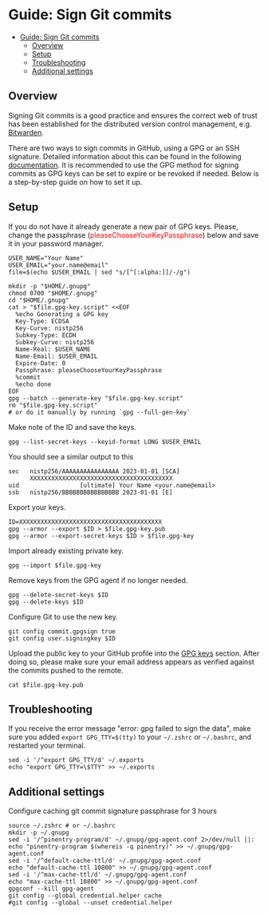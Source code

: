 # Guide: Sign Git commits

- [Guide: Sign Git commits](#guide-sign-git-commits)
  - [Overview](#overview)
  - [Setup](#setup)
  - [Troubleshooting](#troubleshooting)
  - [Additional settings](#additional-settings)

## Overview

Signing Git commits is a good practice and ensures the correct web of trust has been established for the distributed version control management, e.g. [Bitwarden](https://bitwarden.com/).

There are two ways to sign commits in GitHub, using a GPG or an SSH signature. Detailed information about this can be found in the following [documentation](https://docs.github.com/en/authentication/managing-commit-signature-verification/about-commit-signature-verification). It is recommended to use the GPG method for signing commits as GPG keys can be set to expire or be revoked if needed. Below is a step-by-step guide on how to set it up.

## Setup

<!-- markdownlint-disable-next-line no-inline-html -->
If you do not have it already generate a new pair of GPG keys. Please, change the passphrase (<span style="color:red">pleaseChooseYourKeyPassphrase</span>) below and save it in your password manager.

```shell
USER_NAME="Your Name"
USER_EMAIL="your.name@email"
file=$(echo $USER_EMAIL | sed "s/[^[:alpha:]]/-/g")

mkdir -p "$HOME/.gnupg"
chmod 0700 "$HOME/.gnupg"
cd "$HOME/.gnupg"
cat > "$file.gpg-key.script" <<EOF
  %echo Generating a GPG key
  Key-Type: ECDSA
  Key-Curve: nistp256
  Subkey-Type: ECDH
  Subkey-Curve: nistp256
  Name-Real: $USER_NAME
  Name-Email: $USER_EMAIL
  Expire-Date: 0
  Passphrase: pleaseChooseYourKeyPassphrase
  %commit
  %echo done
EOF
gpg --batch --generate-key "$file.gpg-key.script"
rm "$file.gpg-key.script"
# or do it manually by running `gpg --full-gen-key`
```

Make note of the ID and save the keys.

```shell
gpg --list-secret-keys --keyid-format LONG $USER_EMAIL
```

You should see a similar output to this

```shell
sec   nistp256/AAAAAAAAAAAAAAAA 2023-01-01 [SCA]
      XXXXXXXXXXXXXXXXXXXXXXXXXXXXXXXXXXXXXXXX
uid                 [ultimate] Your Name <your.name@email>
ssb   nistp256/BBBBBBBBBBBBBBBB 2023-01-01 [E]
```

Export your keys.

```shell
ID=XXXXXXXXXXXXXXXXXXXXXXXXXXXXXXXXXXXXXXXX
gpg --armor --export $ID > $file.gpg-key.pub
gpg --armor --export-secret-keys $ID > $file.gpg-key
```

Import already existing private key.

```shell
gpg --import $file.gpg-key
```

Remove keys from the GPG agent if no longer needed.

```shell
gpg --delete-secret-keys $ID
gpg --delete-keys $ID
```

Configure Git to use the new key.

```shell
git config commit.gpgsign true
git config user.signingkey $ID
```

Upload the public key to your GitHub profile into the [GPG keys](https://github.com/settings/keys) section. After doing so, please make sure your email address appears as verified against the commits pushed to the remote.

```shell
cat $file.gpg-key.pub
```

## Troubleshooting

If you receive the error message "error: gpg failed to sign the data", make sure you added `export GPG_TTY=$(tty)` to your `~/.zshrc` or `~/.bashrc`, and restarted your terminal.

```shell
sed -i '/^export GPG_TTY/d' ~/.exports
echo "export GPG_TTY=\$TTY" >> ~/.exports
```

## Additional settings

Configure caching git commit signature passphrase for 3 hours

```shell
source ~/.zshrc # or ~/.bashrc
mkdir -p ~/.gnupg
sed -i '/^pinentry-program/d' ~/.gnupg/gpg-agent.conf 2>/dev/null ||:
echo "pinentry-program $(whereis -q pinentry)" >> ~/.gnupg/gpg-agent.conf
sed -i '/^default-cache-ttl/d' ~/.gnupg/gpg-agent.conf
echo "default-cache-ttl 10800" >> ~/.gnupg/gpg-agent.conf
sed -i '/^max-cache-ttl/d' ~/.gnupg/gpg-agent.conf
echo "max-cache-ttl 10800" >> ~/.gnupg/gpg-agent.conf
gpgconf --kill gpg-agent
git config --global credential.helper cache
#git config --global --unset credential.helper
```
